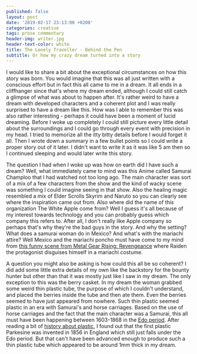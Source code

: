 ```yaml
---
published: false
layout: post
date: '2019-02-17 23:13:00 +0200'
categories: creative
tags: prose commentary
header-img: writer.jpg
header-text-color: white
title: The Lonely Traveller - Behind the Pen
subtitle: Or how my crazy dream turned into a story
---
```


I would like to share a bit about the exceptional circumstances on how this story was born. You would imagine that this was all just written with a conscious effort but in fact this all came to me in a dream. It all ends in a cliffhanger since that's where my dream ended, although I could still catch a glimpse of what was about to happen after. It's rather weird to have a dream with developed characters and a coherent plot and I was really surprised to have a dream like this. How was I able to remember this was also rather interesting - perhaps it could have been a moment of lucid dreaming. Before I woke up completely I could still picture every little detail about the surroundings and I could go through every event with precision in my head. I tried to memorize all the itty bitty details before I would forget it all. Then I wrote down a summary in a few bullet points so I could write a proper story out of it later. I didn't want to write it as it was like 5 am then so I continued sleeping and would later write this story.

The question I had when I woke up was how on earth did I have such a dream? Well, what immediately came to mind was this Anime called Samurai Champloo that I had watched not too long ago. The main character was sort of a mix of a few characters from the show and the kind of wacky scene was something I could imagine seeing in that show. Also the healing magic resembled a mix of Elder Scrolls Skyrim and Naruto so you can clearly see where the inspiration came out from. Also where did the name of this organization The White Apple come from? Well I guess it's all because of my interest towards technology and you can probably guess which company this refers to. After all, I don't really like Apple company so perhaps that's why they're the bad guys in the story. And why the setting? What does a samurai woman do in Mexico? And what's with the mariachi attire? Well Mexico and the mariachi poncho must have come to my mind from [this funny scene from Metal Gear Rising: Revengeance](https://www.youtube.com/watch?v=rhCPG0qqRW8) where Raiden the protagonist disguises himself in a mariachi costume.

A question you might also be asking is how could this all be so coherent? I did add some little extra details of my own like the backstory for the bounty hunter but other than that it was mostly just like I saw in my dream. The only exception to this was the berry casket. In my dream the woman grabbed some weird thin plastic tube, the purpose of which I couldn't understand, and placed the berries inside the tube and then ate them. Even the berries seemed to have just appeared from nowhere. Such thin plastic seemed plastic in an era with Samurai's and horse carriages. Based on the use of horse carriages and the fact that the main character was a Samurai, this all must have been happening between 1603-1868 in the [Edo period](https://en.wikipedia.org/wiki/Edo_period). After reading a bit of [history about plastic](https://en.wikipedia.org/wiki/Plastic#History), I found out that the first plastic Parkesine was invented in 1856 in England which still just falls under the Edo period. But that can't have been advanced enough to produce such a thin plastic tube which appeared to be around 1mm thick in my dream.